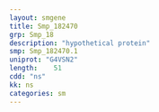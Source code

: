 ```yaml
---
layout: smgene
title: Smp_182470
grp: Smp_18
description: "hypothetical protein"
smp: Smp_182470.1
uniprot: "G4VSN2"
length:    51
cdd: "ns"
kk: ns
categories: sm
---
```


